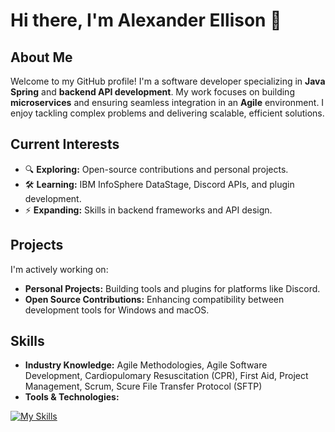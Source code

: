# Hi there, I'm Alexander Ellison 👋

## About Me
Welcome to my GitHub profile! I'm a software developer specializing in **Java Spring** and **backend API development**. My work focuses on building **microservices** and ensuring seamless integration in an **Agile** environment. I enjoy tackling complex problems and delivering scalable, efficient solutions.

## Current Interests
- 🔍 **Exploring:** Open-source contributions and personal projects.
- 🛠 **Learning:** IBM InfoSphere DataStage, Discord APIs, and plugin development.
- ⚡ **Expanding:** Skills in backend frameworks and API design.

## Projects
I'm actively working on:
- **Personal Projects:** Building tools and plugins for platforms like Discord.
- **Open Source Contributions:** Enhancing compatibility between development tools for Windows and macOS.

## Skills
- **Industry Knowledge:** Agile Methodologies, Agile Software Development, Cardiopulomary Resuscitation (CPR), First Aid, Project Management, Scrum, Scure File Transfer Protocol (SFTP)
- **Tools & Technologies:**

[![My Skills](https://skillicons.dev/icons?i=azure,bash,bootstrap,c,cs,discord,dotnet,express,html,java,js,jenkins,kafka,maven,md,powershell,py,redhat,ruby,spring,sqlite,vue)](https://skillicons.dev)
